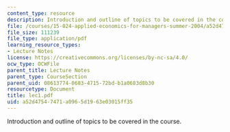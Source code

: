 ```yaml
---
content_type: resource
description: Introduction and outline of topics to be covered in the course.
file: /courses/15-024-applied-economics-for-managers-summer-2004/a52d47547471a0965d1963e03015ff35_lec1.pdf
file_size: 111239
file_type: application/pdf
learning_resource_types:
- Lecture Notes
license: https://creativecommons.org/licenses/by-nc-sa/4.0/
ocw_type: OCWFile
parent_title: Lecture Notes
parent_type: CourseSection
parent_uid: 08613774-0683-4715-72bd-b1a0683d8b30
resourcetype: Document
title: lec1.pdf
uid: a52d4754-7471-a096-5d19-63e03015ff35
---
```

Introduction and outline of topics to be covered in the course.